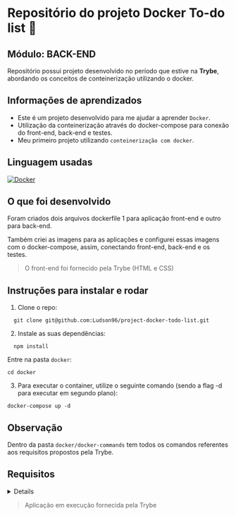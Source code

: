 # Repositório do projeto Docker To-do list 🐳

 ## Módulo: BACK-END
 
  Repositório possui projeto desenvolvido no período que estive na <b>Trybe</b>, abordando os conceitos de conteinerização utilizando o docker. 
  
## Informações de aprendizados

- Este é um projeto desenvolvido para me ajudar a aprender `Docker`.
- Utilização da conteinerização através do docker-compose para conexão do front-end, back-end e testes.
- Meu primeiro projeto utilizando `conteinerização com docker`.

## Linguagem usadas

[![Docker][Docker-logo]][Docker-url]

## O que foi desenvolvido

Foram criados dois arquivos dockerfile 1 para aplicação front-end e outro para back-end.

Também criei as imagens para as aplicações e configurei essas imagens com o docker-compose, assim, conectando front-end, back-end e os testes.

> O front-end foi fornecido pela Trybe (HTML e CSS)

## Instruções para instalar e rodar

1. Clone o repo:
```
  git clone git@github.com:Ludson96/project-docker-todo-list.git
```
2. Instale as suas dependências:
```
  npm install
```
Entre na pasta ```docker```:

```
cd docker
```
3. Para executar o container, utilize o seguinte comando (sendo a flag -d para executar em segundo plano):
```
docker-compose up -d
```

## Observação

Dentro da pasta `docker/docker-commands` tem todos os comandos referentes aos requisitos propostos pela Trybe.

## Requisitos

<details>

  ### 1. Crie um container em modo interativo, sem rodá-lo, nomeando-o como `01container` e utilizando a imagem `alpine` na versão `3.12`

  ---

  ### 2. Inicie o container `01container`

  ---

  ### 3. Liste os containers filtrando pelo nome `01container`

  ---

  ### 4. Execute o comando `cat /etc/os-release` no container `01container` sem se acoplar a ele

  ---

  ### 5. Remova o container `01container`

  ---

  ### 6. Faça o download da imagem `nginx` com a versão `1.21.3-alpine` sem criar ou rodar um container

  ---

  ### 7. Rode um novo container com a imagem  `nginx` com a versão `1.21.3-alpine` em segundo plano nomeando-o como `02images` e mapeando sua porta padrão de acesso para porta `3000` do sistema hospedeiro

  ---

  ### 8. Pare o container `02images` que está em andamento

  ---

  ### 9. Gere uma build a partir do Dockerfile do `back-end` do `todo-app` nomeando a imagem para `todobackend`

  ---

  ### 10. Gere uma build a partir do Dockerfile do `front-end` do `todo-app` nomeando a imagem para `todofrontend`

  ---

  ### 11. Gere uma build a partir do Dockerfile dos `testes` do `todo-app` nomeando a imagem para `todotests`

  ---

  ### 12. Suba uma orquestração em segundo plano com o docker-compose de forma que `backend`, `frontend` e `tests` consigam se comunicar

  ---
  
</details>



> Aplicação em execução fornecida pela Trybe

[Docker-logo]: https://img.shields.io/badge/docker-%230db7ed.svg?style=for-the-badge&logo=docker&logoColor=white
[Docker-url]: https://www.docker.com
